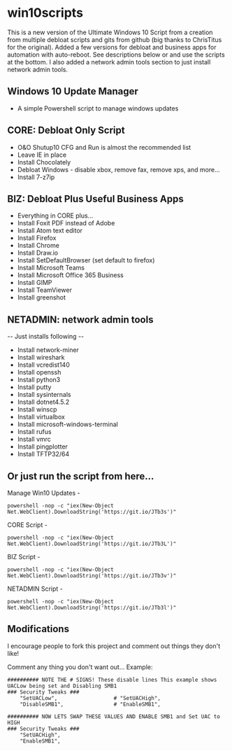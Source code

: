 # win10scripts
This is a new version of the Ultimate Windows 10 Script from a creation from multiple debloat scripts and gits from github (big thanks to ChrisTitus for the original). Added a few versions for debloat and business apps for automation with auto-reboot. See descriptions below or and use the scripts at the bottom. I also added a network admin tools section to just install network admin tools. 

## Windows 10 Update Manager
- A simple Powershell script to manage windows updates

## CORE: Debloat Only Script
- O&O Shutup10 CFG and Run is almost the recommended list
- Leave IE in place
- Install Chocolately
- Debloat Windows - disable xbox, remove fax, remove xps, and more...
- Install 7-z7ip

## BIZ: Debloat Plus Useful Business Apps
- Everything in CORE plus...
- Install Foxit PDF instead of Adobe
- Install Atom text editor
- Install Firefox
- Install Chrome
- Install Draw.io
- Install SetDefaultBrowser (set default to firefox)
- Install Microsoft Teams
- Install Microsoft Office 365 Business
- Install GIMP
- Install TeamViewer
- Install greenshot

## NETADMIN: network admin tools
-- Just installs following --
- Install network-miner
- Install wireshark
- Install vcredist140
- Install openssh
- Install python3
- Install putty
- Install sysinternals
- Install dotnet4.5.2
- Install winscp
- Install virtualbox
- Install microsoft-windows-terminal
- Install rufus
- Install vmrc
- Install pingplotter
- Install TFTP32/64

## Or just run the script from here...
Manage Win10 Updates -
```
powershell -nop -c "iex(New-Object Net.WebClient).DownloadString('https://git.io/JTb3s')"
```
CORE Script -
```
powershell -nop -c "iex(New-Object Net.WebClient).DownloadString('https://git.io/JTb3L')"
```
BIZ Script -
```
powershell -nop -c "iex(New-Object Net.WebClient).DownloadString('https://git.io/JTb3v')"
```
NETADMIN Script -
```
powershell -nop -c "iex(New-Object Net.WebClient).DownloadString('https://git.io/JTb3l')"
```

## Modifications
I encourage people to fork this project and comment out things they don't like!

Comment any thing you don't want out... Example:

```
########## NOTE THE # SIGNS! These disable lines This example shows UACLow being set and Disabling SMB1
### Security Tweaks ###
	"SetUACLow",                  # "SetUACHigh",
	"DisableSMB1",                # "EnableSMB1",

########## NOW LETS SWAP THESE VALUES AND ENABLE SMB1 and Set UAC to HIGH
### Security Tweaks ###
	"SetUACHigh",
	"EnableSMB1",
```

